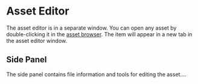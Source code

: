 # Asset Editor

The asset editor is in a separate window. You can open any asset by double-clicking it in the [asset browser](assetbrowser.md). The item will appear in a new tab in the asset editor window.

## Side Panel

The side panel contains file information and tools for editing the asset....

